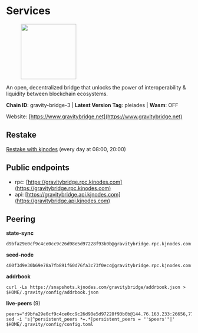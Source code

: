 # Services

<figure><img src="https://raw.githubusercontent.com/kj89/testnet_manuals/main/pingpub/logos/gravitybridge.png" width="150" alt=""><figcaption></figcaption></figure>

An open, decentralized bridge that unlocks the power of  interoperability & liquidity between blockchain ecosystems.

**Chain ID**: gravity-bridge-3 | **Latest Version Tag**: pleiades | **Wasm**: OFF

Website: [https://www.gravitybridge.net](https://www.gravitybridge.net)

## Restake

[Restake with kjnodes](https://restake.app/gravitybridge/gravityvaloper1nw3uavthnjwsgrrjzav2wdg9m0pw7k4fc7hvlz) (every day at 08:00, 20:00)
## Public endpoints

* rpc: [https://gravitybridge.rpc.kjnodes.com](https://gravitybridge.rpc.kjnodes.com)
* api: [https://gravitybridge.api.kjnodes.com](https://gravitybridge.api.kjnodes.com)

## Peering

**state-sync**

```
d9bfa29e0cf9c4ce0cc9c26d98e5d97228f93b0b@gravitybridge.rpc.kjnodes.com:26656
```

**seed-node**

```
400f3d9e30b69e78a7fb891f60d76fa3c73f0ecc@gravitybridge.rpc.kjnodes.com:26659
```

**addrbook**
```
curl -Ls https://snapshots.kjnodes.com/gravitybridge/addrbook.json > $HOME/.gravity/config/addrbook.json
```

**live-peers** (9)
```
peers="d9bfa29e0cf9c4ce0cc9c26d98e5d97228f93b0b@144.76.163.233:26656,776a1bbafe0835847a129ebdff40b00eaa5fc057@45.76.35.76:26656,e5a11a1a8a36f0910755d0fc3546e8e3198283da@18.156.199.4:26656,c57dcf8e3af80236059194c86a6f81c1735903d6@162.19.89.8:10256,7cd0057e01f8aa985b650e94cf724375f6dff5f5@95.214.53.225:26676,f09419b93a9070a74ba7e9eb3803e49673a2fcd0@85.190.254.58:26656,cc01880390b84a5ad31c9fa471748eb5a7565ee4@35.243.229.224:26656,16f40620f1b1942246015f35c40dd9fc84e51b01@66.94.124.27:26656,a23523a46e1c6beefde15210f419407c59c5f6f2@31.7.207.16:26656"
sed -i 's|^persistent_peers *=.*|persistent_peers = "'$peers'"|' $HOME/.gravity/config/config.toml
```
